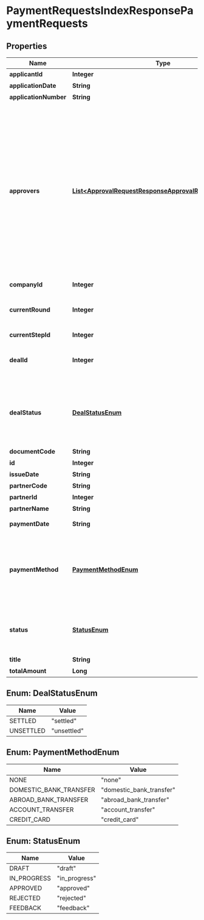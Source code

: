 

# PaymentRequestsIndexResponsePaymentRequests


## Properties

Name | Type | Description | Notes
------------ | ------------- | ------------- | -------------
**applicantId** | **Integer** | 申請者のユーザーID | 
**applicationDate** | **String** | 申請日 (yyyy-mm-dd) | 
**applicationNumber** | **String** | 申請No. | 
**approvers** | [**List&lt;ApprovalRequestResponseApprovalRequestApprovers&gt;**](ApprovalRequestResponseApprovalRequestApprovers.md) | 承認者（配列）   承認ステップのresource_typeがunspecified (指定なし)の場合はapproversはレスポンスに含まれません。   しかし、resource_typeがunspecifiedの承認ステップにおいて誰かが承認・却下・差し戻しのいずれかのアクションを取った後は、   approversはレスポンスに含まれるようになります。   その場合approversにはアクションを行ったステップのIDとアクションを行ったユーザーのIDが含まれます。 | 
**companyId** | **Integer** | 事業所ID | 
**currentRound** | **Integer** | 現在のround。差し戻し等により申請がstepの最初からやり直しになるとroundの値が増えます。 | 
**currentStepId** | **Integer** | 現在承認ステップID | 
**dealId** | **Integer** | 取引ID (申請ステータス:statusがapprovedで、取引が存在する時のみdeal_idが表示されます) |  [optional]
**dealStatus** | [**DealStatusEnum**](#DealStatusEnum) | 取引ステータス (申請ステータス:statusがapprovedで、取引が存在する時のみdeal_statusが表示されます settled:支払済み, unsettled:支払待ち) |  [optional]
**documentCode** | **String** | 請求書番号 | 
**id** | **Integer** | 支払依頼ID | 
**issueDate** | **String** | 発生日 (yyyy-mm-dd) | 
**partnerCode** | **String** | 取引先コード | 
**partnerId** | **Integer** | 取引先ID | 
**partnerName** | **String** | 取引先名 | 
**paymentDate** | **String** | 支払期限 (yyyy-mm-dd) | 
**paymentMethod** | [**PaymentMethodEnum**](#PaymentMethodEnum) | 支払方法(none: 指定なし, domestic_bank_transfer: 国内振込, abroad_bank_transfer: 国外振込, account_transfer: 口座振替, credit_card: クレジットカード) | 
**status** | [**StatusEnum**](#StatusEnum) | 申請ステータス(draft:下書き, in_progress:申請中, approved:承認済, rejected:却下, feedback:差戻し) | 
**title** | **String** | 申請タイトル | 
**totalAmount** | **Long** | 合計金額 | 



## Enum: DealStatusEnum

Name | Value
---- | -----
SETTLED | &quot;settled&quot;
UNSETTLED | &quot;unsettled&quot;



## Enum: PaymentMethodEnum

Name | Value
---- | -----
NONE | &quot;none&quot;
DOMESTIC_BANK_TRANSFER | &quot;domestic_bank_transfer&quot;
ABROAD_BANK_TRANSFER | &quot;abroad_bank_transfer&quot;
ACCOUNT_TRANSFER | &quot;account_transfer&quot;
CREDIT_CARD | &quot;credit_card&quot;



## Enum: StatusEnum

Name | Value
---- | -----
DRAFT | &quot;draft&quot;
IN_PROGRESS | &quot;in_progress&quot;
APPROVED | &quot;approved&quot;
REJECTED | &quot;rejected&quot;
FEEDBACK | &quot;feedback&quot;



